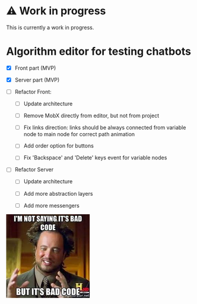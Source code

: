 # :warning: Work in progress

This is currently a work in progress.

# Algorithm editor for testing chatbots
- [x] Front part (MVP)
- [x] Server part (MVP)


- [ ] Refactor Front:
  - [ ] Update architecture
  - [ ] Remove MobX directly from editor, but not from project
  - [ ] Fix links direction: links should be always connected from variable node to main node for correct path animation
  - [ ] Add order option for buttons
  - [ ] Fix 'Backspace' and 'Delete' keys event for variable nodes


- [ ] Refactor Server
    - [ ] Update architecture
    - [ ] Add more abstraction layers
    - [ ] Add more messengers


![img_1.png](public/img_1.png)
